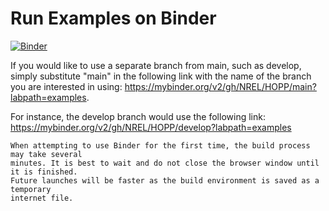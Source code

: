 # Run Examples on Binder

[![Binder](https://mybinder.org/badge_logo.svg)](https://mybinder.org/v2/gh/NREL/HOPP/main?labpath=examples)

If you would like to use a separate branch from main, such as develop, simply substitute "main"
in the following link with the name of the branch you are interested in using:
https://mybinder.org/v2/gh/NREL/HOPP/main?labpath=examples.

For instance, the develop branch would use the following link:
https://mybinder.org/v2/gh/NREL/HOPP/develop?labpath=examples

```{note}
When attempting to use Binder for the first time, the build process may take several
minutes. It is best to wait and do not close the browser window until it is finished.
Future launches will be faster as the build environment is saved as a temporary
internet file. 
```
